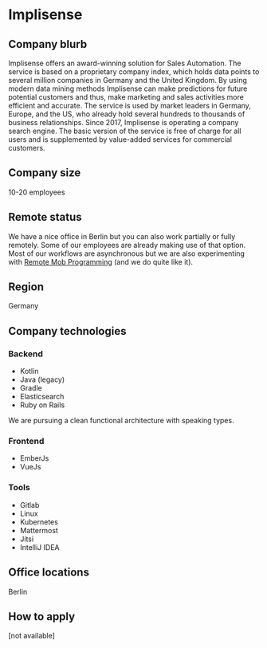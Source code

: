 # Implisense

## Company blurb

Implisense offers an award-winning solution for Sales Automation. The service is based on a proprietary company index, which holds data points to several million companies in Germany and the United Kingdom. By using modern data mining methods Implisense can make predictions for future potential customers and thus, make marketing and sales activities more efficient and accurate. The service is used by market leaders in Germany, Europe, and the US, who already hold several hundreds to thousands of business relationships.
Since 2017, Implisense is operating a company search engine. The basic version of the service is free of charge for all users and is supplemented by value-added services for commercial customers.

## Company size

10-20 employees

## Remote status

We have a nice office in Berlin but you can also work partially or fully remotely. Some of our employees are already making use of that option. Most of our workflows are asynchronous but we are also experimenting with [Remote Mob Programming](https://www.remotemobprogramming.org/) (and we do quite like it).

## Region

Germany

## Company technologies

### Backend

- Kotlin
- Java (legacy)
- Gradle
- Elasticsearch
- Ruby on Rails

We are pursuing a clean functional architecture with speaking types.

### Frontend

- EmberJs
- VueJs

### Tools

- Gitlab
- Linux
- Kubernetes
- Mattermost
- Jitsi
- IntelliJ IDEA

## Office locations

Berlin

## How to apply

[not available]
